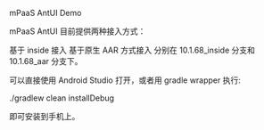 mPaaS AntUI Demo

mPaaS AntUI 目前提供两种接入方式：

基于 inside 接入
基于原生 AAR 方式接入
分别在 10.1.68_inside 分支和 10.1.68_aar 分支下。

可以直接使用 Android Studio 打开，或者用 gradle wrapper 执行:

./gradlew clean installDebug

即可安装到手机上。